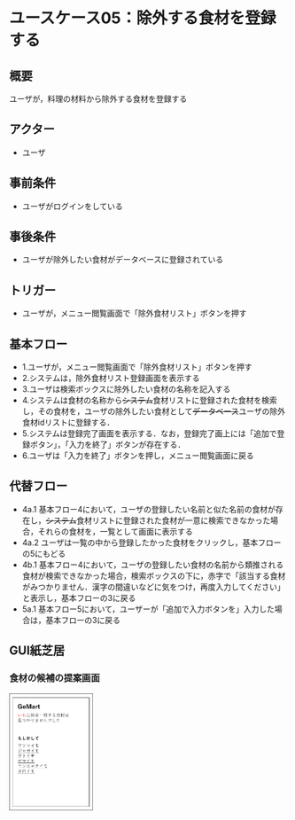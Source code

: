 # ユースケース05：除外する食材を登録する
## 概要
ユーザが，料理の材料から除外する食材を登録する
## アクター
- ユーザ
## 事前条件
- ユーザがログインをしている
## 事後条件
- ユーザが除外したい食材がデータベースに登録されている
## トリガー
- ユーザが，メニュー閲覧画面で「除外食材リスト」ボタンを押す
## 基本フロー
- 1.ユーザが，メニュー閲覧画面で「除外食材リスト」ボタンを押す
- 2.システムは，除外食材リスト登録画面を表示する
- 3.ユーザは検索ボックスに除外したい食材の名称を記入する
- 4.システムは食材の名称から~~システム~~食材リストに登録された食材を検索し，その食材を，ユーザの除外したい食材として~~データベース~~ユーザの除外食材idリストに登録する．
- 5.システムは登録完了画面を表示する．なお，登録完了画上には「追加で登録ボタン」，「入力を終了」ボタンが存在する．
- 6.ユーザは「入力を終了」ボタンを押し，メニュー閲覧画面に戻る
## 代替フロー
- 4a.1 基本フロー4において，ユーザの登録したい名前と似た名前の食材が存在し，~~システム~~食材リストに登録された食材が一意に検索できなかった場合，それらの食材を，一覧として画面に表示する
- 4a.2 ユーザは一覧の中から登録したかった食材をクリックし，基本フローの5にもどる
- 4b.1 基本フロー4において，ユーザの登録したい食材の名前から類推される食材が検索できなかった場合，検索ボックスの下に，赤字で「該当する食材がみつかりません．漢字の間違いなどに気をつけ，再度入力してください」と表示し，基本フローの3に戻る
- 5a.1 基本フロー5において，ユーザーが「追加で入力ボタンを」入力した場合は，基本フローの3に戻る
## GUI紙芝居
### 食材の候補の提案画面
<img src="./image/candidate.png" width=30%>
